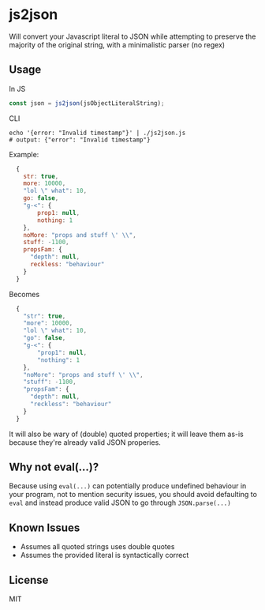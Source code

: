 # js2json
Will convert your Javascript literal to JSON while attempting to preserve the majority of the original string, with a minimalistic parser (no regex)

## Usage
In JS
```js
const json = js2json(jsObjectLiteralString);
```

CLI
```shell
echo '{error: "Invalid timestamp"}' | ./js2json.js
# output: {"error": "Invalid timestamp"}
```

Example:
```js
  {
    str: true,
    more: 10000,
    "lol \" what": 10,
    go: false,
    "g-<": {
        prop1: null,
        nothing: 1
    },
    noMore: "props and stuff \' \\",
    stuff: -1100,
    propsFam: {
      "depth": null,
      reckless: "behaviour"
    }
  }
```
Becomes
```js
  {
    "str": true,
    "more": 10000,
    "lol \" what": 10,
    "go": false,
    "g-<": {
        "prop1": null,
        "nothing": 1
    },
    "noMore": "props and stuff \' \\",
    "stuff": -1100,
    "propsFam": {
      "depth": null,
      "reckless": "behaviour"
    }
  }
```
It will also be wary of (double) quoted properties; it will leave them as-is because they're already valid JSON properies.

## Why not eval(...)?
Because using `eval(...)` can potentially produce undefined behaviour in your program, not to mention security issues, you should avoid defaulting to `eval` and instead produce valid JSON to go through `JSON.parse(...)`

## Known Issues
 - Assumes all quoted strings uses double quotes
 - Assumes the provided literal is syntactically correct

## License
MIT
